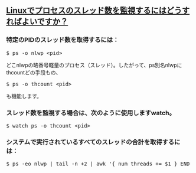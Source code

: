 ## [Linuxでプロセスのスレッド数を監視するにはどうすればよいですか？](https://qastack.jp/programming/268680/how-can-i-monitor-the-thread-count-of-a-process-on-linux)

### 特定のPIDのスレッド数を取得するには：
<pre>
$ ps -o nlwp &lt;pid&gt;
</pre>

どこnlwpの略番号軽量のプロセス（スレッド）。したがって、ps別名nlwpにthcountどの手段もの、<br>
<pre>
$ ps -o thcount &lt;pid&gt;
</pre>
も機能します。<br>

### スレッド数を監視する場合は、次のように使用しますwatch。
<pre>
$ watch ps -o thcount &lt;pid&gt;
</pre>

### システムで実行されているすべてのスレッドの合計を取得するには：
<pre>
$ ps -eo nlwp | tail -n +2 | awk '{ num_threads += $1 } END { print num_threads }'
</pre>
